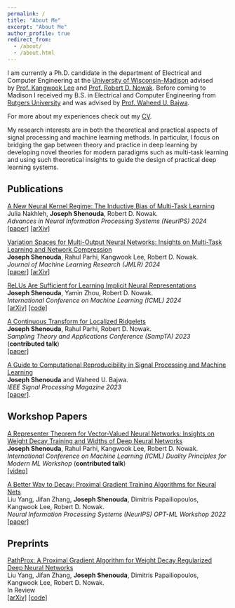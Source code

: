 ```yaml
---
permalink: /
title: "About Me"
excerpt: "About Me"
author_profile: true
redirect_from: 
  - /about/
  - /about.html
---
```


I am currently a Ph.D. candidate in the department of Electrical and Computer Engineering at the [University of Wisconsin-Madison](https://www.wisc.edu/) advised by [Prof. Kangwook Lee](https://kangwooklee.com/) and [Prof. Robert D. Nowak](https://nowak.ece.wisc.edu/). Before coming to Madison I received my B.S. in Electrical and Computer Engineering from [Rutgers University](https://www.rutgers.edu/) and was advised by [Prof. Waheed U. Bajwa](http://www.inspirelab.us/people/).

For more about my experiences check out my [CV](/files/Shenouda_Joseph_CV.pdf).

My research interests are in both the theoretical and practical aspects of
signal processing and machine learning methods. In particular, I focus on bridging the gap between theory and practice in deep learning by developing novel theories for modern paradigms such as multi-task learning and using such theoretical insights to guide the design of practical deep learning systems.

## Publications
<ins>A New Neural Kernel Regime: The Inductive Bias of Multi-Task Learning</ins>
<br>
Julia Nakhleh, **Joseph Shenouda**, Robert D. Nowak.
<br>
*Advances in Neural Information Processing Systems (NeurIPS) 2024*
<br>
[[paper]](https://openreview.net/forum?id=APBq3KAmFa&noteId=nQlxif7dhp) [[arXiv]](https://arxiv.org/abs/2410.21696)

<ins>Variation Spaces for Multi-Output Neural Networks: Insights on Multi-Task Learning and Network Compression</ins>
<br>
**Joseph Shenouda**, Rahul Parhi, Kangwook Lee, Robert D. Nowak.
<br>
*Journal of Machine Learning Research (JMLR) 2024*
<br>
[[paper]](https://jmlr.org/papers/v25/23-0677.html) [[arXiv]](https://arxiv.org/abs/2305.16534)

<ins>ReLUs Are Sufficient for Learning Implicit Neural Representations</ins>
<br>
**Joseph Shenouda**, Yamin Zhou, Robert D. Nowak.
<br>
*International Conference on Machine Learning (ICML) 2024*
<br>
[[arXiv]](https://arxiv.org/abs/2406.02529) [[code]](https://github.com/joeshenouda/relu-inrs)

<ins>A Continuous Transform for Localized Ridgelets</ins>
<br>
**Joseph Shenouda**, Rahul Parhi, Robert D. Nowak.
<br>
*Sampling Theory and Applications Conference (SampTA) 2023* (**contributed talk**)
<br>
[[paper]](https://openreview.net/pdf?id=bxvnMaTbarp)

<ins>A Guide to Computational Reproducibility in Signal Processing and Machine Learning</ins>
<br>
**Joseph Shenouda** and Waheed U. Bajwa.
<br>
*IEEE Signal Processing Magazine 2023*
<br>
[[paper]](https://arxiv.org/abs/2108.12383).

## Workshop Papers
<ins>A Representer Theorem for Vector-Valued Neural Networks: Insights on Weight Decay Training and Widths of Deep Neural Networks</ins>
<br>
**Joseph Shenouda**, Rahul Parhi, Kangwook Lee, Robert D. Nowak. 
<br>
*International Conference on Machine Learning (ICML) Duality Principles for Modern ML Workshop* (**contributed talk**)
<br>
[[video]](https://slideslive.com/39006552/a-representer-theorem-for-vectorvalued-neural-networks-insights-on-weight-decay-regularization-and-widths-of-dnns?ref=speaker-22889)


<ins>A Better Way to Decay: Proximal Gradient Training Algorithms for Neural Nets</ins>
<br>
Liu Yang, Jifan Zhang, **Joseph Shenouda**, Dimitris Papailiopoulos, Kangwook Lee, Robert D. Nowak.
<br>
*Neural Information Processing Systems (NeurIPS) OPT-ML Workshop 2022*
<br>
[[paper]](https://openreview.net/forum?id=4y1xh8jClhC)

## Preprints
<ins>PathProx: A Proximal Gradient Algorithm for Weight Decay Regularized Deep Neural Networks</ins>
<br>
Liu Yang, Jifan Zhang, **Joseph Shenouda**, Dimitris Papailiopoulos, Kangwook Lee, Robert D. Nowak.
<br>
In Review
<br>
[[arXiv]](https://arxiv.org/abs/2210.03069) [[code]](https://github.com/Leiay/PathProx/tree/main)


 

